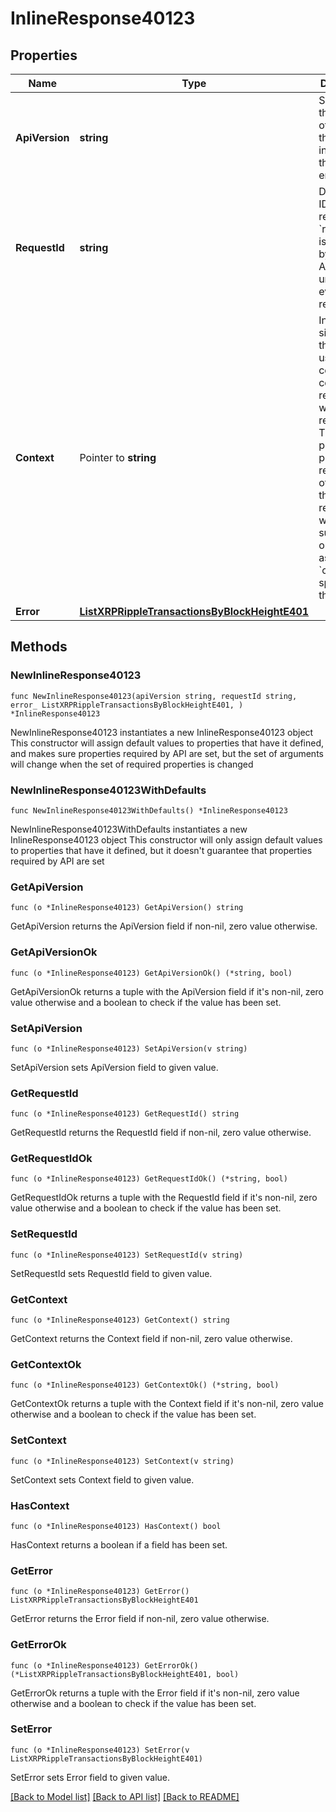 # InlineResponse40123

## Properties

Name | Type | Description | Notes
------------ | ------------- | ------------- | -------------
**ApiVersion** | **string** | Specifies the version of the API that incorporates this endpoint. | 
**RequestId** | **string** | Defines the ID of the request. The &#x60;requestId&#x60; is generated by Crypto APIs and it&#39;s unique for every request. | 
**Context** | Pointer to **string** | In batch situations the user can use the context to correlate responses with requests. This property is present regardless of whether the response was successful or returned as an error. &#x60;context&#x60; is specified by the user. | [optional] 
**Error** | [**ListXRPRippleTransactionsByBlockHeightE401**](ListXRPRippleTransactionsByBlockHeightE401.md) |  | 

## Methods

### NewInlineResponse40123

`func NewInlineResponse40123(apiVersion string, requestId string, error_ ListXRPRippleTransactionsByBlockHeightE401, ) *InlineResponse40123`

NewInlineResponse40123 instantiates a new InlineResponse40123 object
This constructor will assign default values to properties that have it defined,
and makes sure properties required by API are set, but the set of arguments
will change when the set of required properties is changed

### NewInlineResponse40123WithDefaults

`func NewInlineResponse40123WithDefaults() *InlineResponse40123`

NewInlineResponse40123WithDefaults instantiates a new InlineResponse40123 object
This constructor will only assign default values to properties that have it defined,
but it doesn't guarantee that properties required by API are set

### GetApiVersion

`func (o *InlineResponse40123) GetApiVersion() string`

GetApiVersion returns the ApiVersion field if non-nil, zero value otherwise.

### GetApiVersionOk

`func (o *InlineResponse40123) GetApiVersionOk() (*string, bool)`

GetApiVersionOk returns a tuple with the ApiVersion field if it's non-nil, zero value otherwise
and a boolean to check if the value has been set.

### SetApiVersion

`func (o *InlineResponse40123) SetApiVersion(v string)`

SetApiVersion sets ApiVersion field to given value.


### GetRequestId

`func (o *InlineResponse40123) GetRequestId() string`

GetRequestId returns the RequestId field if non-nil, zero value otherwise.

### GetRequestIdOk

`func (o *InlineResponse40123) GetRequestIdOk() (*string, bool)`

GetRequestIdOk returns a tuple with the RequestId field if it's non-nil, zero value otherwise
and a boolean to check if the value has been set.

### SetRequestId

`func (o *InlineResponse40123) SetRequestId(v string)`

SetRequestId sets RequestId field to given value.


### GetContext

`func (o *InlineResponse40123) GetContext() string`

GetContext returns the Context field if non-nil, zero value otherwise.

### GetContextOk

`func (o *InlineResponse40123) GetContextOk() (*string, bool)`

GetContextOk returns a tuple with the Context field if it's non-nil, zero value otherwise
and a boolean to check if the value has been set.

### SetContext

`func (o *InlineResponse40123) SetContext(v string)`

SetContext sets Context field to given value.

### HasContext

`func (o *InlineResponse40123) HasContext() bool`

HasContext returns a boolean if a field has been set.

### GetError

`func (o *InlineResponse40123) GetError() ListXRPRippleTransactionsByBlockHeightE401`

GetError returns the Error field if non-nil, zero value otherwise.

### GetErrorOk

`func (o *InlineResponse40123) GetErrorOk() (*ListXRPRippleTransactionsByBlockHeightE401, bool)`

GetErrorOk returns a tuple with the Error field if it's non-nil, zero value otherwise
and a boolean to check if the value has been set.

### SetError

`func (o *InlineResponse40123) SetError(v ListXRPRippleTransactionsByBlockHeightE401)`

SetError sets Error field to given value.



[[Back to Model list]](../README.md#documentation-for-models) [[Back to API list]](../README.md#documentation-for-api-endpoints) [[Back to README]](../README.md)


